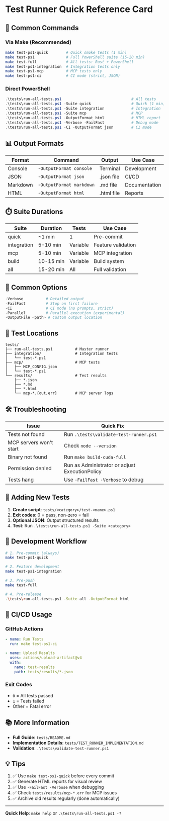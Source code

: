 # Test Runner Quick Reference Card

## 🚀 Common Commands

### Via Make (Recommended)

```bash
make test-ps1-quick        # Quick smoke tests (1 min)
make test-ps1              # Full PowerShell suite (15-20 min)
make test-full             # All tests: Rust + PowerShell
make test-ps1-integration  # Integration tests only
make test-ps1-mcp          # MCP tests only
make test-ps1-ci           # CI mode (strict, JSON)
```

### Direct PowerShell

```powershell
.\tests\run-all-tests.ps1                               # All tests
.\tests\run-all-tests.ps1 -Suite quick                  # Quick (1 min)
.\tests\run-all-tests.ps1 -Suite integration            # Integration
.\tests\run-all-tests.ps1 -Suite mcp                    # MCP
.\tests\run-all-tests.ps1 -OutputFormat html            # HTML report
.\tests\run-all-tests.ps1 -Verbose -FailFast            # Debug mode
.\tests\run-all-tests.ps1 -CI -OutputFormat json        # CI mode
```

## 📊 Output Formats

| Format   | Command                  | Output     | Use Case      |
| -------- | ------------------------ | ---------- | ------------- |
| Console  | `-OutputFormat console`  | Terminal   | Development   |
| JSON     | `-OutputFormat json`     | .json file | CI/CD         |
| Markdown | `-OutputFormat markdown` | .md file   | Documentation |
| HTML     | `-OutputFormat html`     | .html file | Reports       |

## ⏱️ Suite Durations

| Suite       | Duration  | Tests    | Use Case           |
| ----------- | --------- | -------- | ------------------ |
| quick       | ~1 min    | 1        | Pre-commit         |
| integration | 5-10 min  | Variable | Feature validation |
| mcp         | 5-10 min  | Variable | MCP integration    |
| build       | 10-15 min | Variable | Build system       |
| all         | 15-20 min | All      | Full validation    |

## 🔧 Common Options

```powershell
-Verbose          # Detailed output
-FailFast         # Stop on first failure
-CI               # CI mode (no prompts, strict)
-Parallel         # Parallel execution (experimental)
-OutputFile <path> # Custom output location
```

## 📁 Test Locations

```
tests/
├── run-all-tests.ps1          # Master runner
├── integration/               # Integration tests
│   └── test-*.ps1
├── mcp/                       # MCP tests
│   ├── MCP_CONFIG.json
│   └── test-*.ps1
└── results/                   # Test results
    ├── *.json
    ├── *.md
    ├── *.html
    └── mcp-*.{out,err}        # MCP server logs
```

## 🛠️ Troubleshooting

| Issue                   | Quick Fix                                      |
| ----------------------- | ---------------------------------------------- |
| Tests not found         | Run `.\tests\validate-test-runner.ps1`         |
| MCP servers won't start | Check `node --version`                         |
| Binary not found        | Run `make build-cuda-full`                     |
| Permission denied       | Run as Administrator or adjust ExecutionPolicy |
| Tests hang              | Use `-FailFast -Verbose` to debug              |

## 📝 Adding New Tests

1. **Create script**: `tests/<category>/test-<name>.ps1`
1. **Exit codes**: 0 = pass, non-zero = fail
1. **Optional JSON**: Output structured results
1. **Test**: Run `.\tests\run-all-tests.ps1 -Suite <category>`

## 🎯 Development Workflow

```bash
# 1. Pre-commit (always)
make test-ps1-quick

# 2. Feature development
make test-ps1-integration

# 3. Pre-push
make test-full

# 4. Pre-release
.\tests\run-all-tests.ps1 -Suite all -OutputFormat html
```

## 🚨 CI/CD Usage

### GitHub Actions

```yaml
- name: Run Tests
  run: make test-ps1-ci

- name: Upload Results
  uses: actions/upload-artifact@v4
  with:
    name: test-results
    path: tests/results/*.json
```

### Exit Codes

- `0` = All tests passed
- `1` = Tests failed
- Other = Fatal error

## 📚 More Information

- **Full Guide**: `tests/README.md`
- **Implementation Details**: `tests/TEST_RUNNER_IMPLEMENTATION.md`
- **Validation**: `.\tests\validate-test-runner.ps1`

## 💡 Tips

1. ✅ Use `make test-ps1-quick` before every commit
1. ✅ Generate HTML reports for visual review
1. ✅ Use `-FailFast -Verbose` when debugging
1. ✅ Check `tests/results/mcp-*.err` for MCP issues
1. ✅ Archive old results regularly (done automatically)

______________________________________________________________________

**Quick Help**: `make help` or `.\tests\run-all-tests.ps1 -?`
